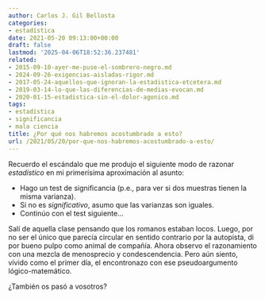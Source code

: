 ```yaml
---
author: Carlos J. Gil Bellosta
categories:
- estadística
date: 2021-05-20 09:13:00+00:00
draft: false
lastmod: '2025-04-06T18:52:36.237481'
related:
- 2015-09-10-ayer-me-puse-el-sombrero-negro.md
- 2024-09-26-exigencias-aisladas-rigor.md
- 2017-05-24-aquellos-que-ignoran-la-estadistica-etcetera.md
- 2019-03-14-lo-que-las-diferencias-de-medias-evocan.md
- 2020-01-15-estadistica-sin-el-dolor-agonico.md
tags:
- estadística
- significancia
- mala ciencia
title: ¿Por qué nos habremos acostumbrado a esto?
url: /2021/05/20/por-que-nos-habremos-acostumbrado-a-esto/
---
```


Recuerdo el escándalo que me produjo el siguiente modo de razonar _estadístico_ en mi primerísima aproximación al asunto:

* Hago un test de significancia (p.e., para ver si dos muestras tienen la misma varianza).
* Si no es _significativo_, asumo que las varianzas son iguales.
* Continúo con el test siguiente...

Salí de aquella clase pensando que los romanos estaban locos. Luego, por no ser el único que parecía circular en sentido contrario por la autopista, di por bueno pulpo como animal de compañía. Ahora observo el razonamiento con una mezcla de menosprecio y condescendencia. Pero aún siento, vívido como el primer día, el encontronazo con ese pseudoargumento lógico-matemático.

¿También os pasó a vosotros?